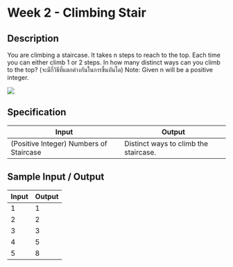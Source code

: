 # Week 2 - Climbing Stair
## Description
You are climbing a staircase.
It takes n steps to reach to the top.
Each time you can either climb 1 or 2 steps.
In how many distinct ways can you climb to the top? (จะมีกี่วิธีที่แตกต่างกันในการขึ้นบันได)
Note: Given n will be a positive integer.

![](https://ejudge.it.kmitl.ac.th/uploads/1499273447_Drawing.jpeg)

## Specification
|Input|Output|
|-|-|
|(Positive Integer) Numbers of Staircase |Distinct ways to climb the staircase. |

## Sample Input / Output
|Input|Output|
|-|-|
|1|1|
|2|2|
|3|3|
|4|5|
|5|8|
